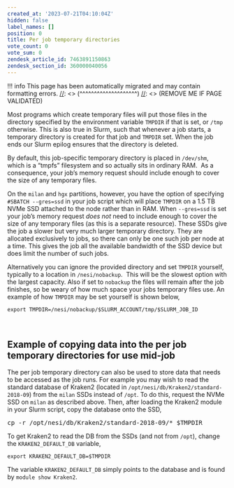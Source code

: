 ```yaml
---
created_at: '2023-07-21T04:10:04Z'
hidden: false
label_names: []
position: 0
title: Per job temporary directories
vote_count: 0
vote_sum: 0
zendesk_article_id: 7463891150863
zendesk_section_id: 360000040056
---
```



[//]: <> (REMOVE ME IF PAGE VALIDATED)
[//]: <> (vvvvvvvvvvvvvvvvvvvv)
!!! info
    This page has been automatically migrated and may contain formatting errors.
[//]: <> (^^^^^^^^^^^^^^^^^^^^)
[//]: <> (REMOVE ME IF PAGE VALIDATED)
<p>Most programs which create temporary files will put those files in the directory specified by the environment variable <code>TMPDIR</code> if that is set, or <code>/tmp</code> otherwise. This is also true in Slurm, such that whenever a job starts, a temporary directory is created for that job and <code>TMPDIR</code> set. When the job ends our Slurm epilog ensures that the directory is deleted.</p>
<p>By default, this job-specific temporary directory is placed in <code>/dev/shm</code>, which is a “tmpfs” filesystem and so actually sits in ordinary RAM.  As a consequence, your job’s memory request should include enough to cover the size of any temporary files.</p>
<p>On the <code>milan</code> and <code>hgx</code> partitions, however, you have the option of specifying <code>#SBATCH --gres=ssd</code> in your job script which will place <code>TMPDIR</code> on a 1.5 TB NVMe SSD attached to the node rather than in RAM. When <code>--gres=ssd</code> is set your job’s memory request <em>does not</em> need to include enough to cover the size of any temporary files (as this is a separate resource). These SSDs give the job a slower but very much larger temporary directory. They are allocated exclusively to jobs, so there can only be one such job per node at a time. This gives the job all the available bandwidth of the SSD device but does limit the number of such jobs.</p>
<p>Alternatively you can ignore the provided directory and set <code>TMPDIR</code> yourself, typically to a location in <code>/nesi/nobackup</code>.  This will be the slowest option with the largest capacity. Also if set to <code>nobackup</code> the files will remain after the job finishes, so be weary of how much space your jobs temporary files use. An example of how <code>TMPDIR</code> may be set yourself is shown below,</p>
<p><code>export TMPDIR=/nesi/nobackup/$SLURM_ACCOUNT/tmp/$SLURM_JOB_ID</code></p>
<p> </p>
<h2 id="01H7HAJK7GE0YQH4BHKQKWHR07">Example of copying data into the p<span>er job temporary directories for use mid-job</span>
</h2>
<p>The per job temporary directory can also be used to store data that needs to be accessed as the job runs. For example you may wish to read the standard database of Kraken2 (located in <code>/opt/nesi/db/Kraken2/standard-2018-09</code>) from the <code>milan</code> SSDs instead of <code>/opt</code>. To do this, request the NVMe SSD on <code>milan</code> as described above. Then, after loading the Kraken2 module in your Slurm script, copy the database onto the SSD,</p>
<pre><span>cp -r /opt/nesi/db/Kraken2/standard-2018-09/* $TMPDIR</span></pre>
<p>To get Kraken2 to read the DB from the SSDs (and not from <code>/opt</code>), change the <code class="bash hljs">KRAKEN2_DEFAULT_DB</code> variable,</p>
<pre><code class="bash hljs"><span class="hljs-built_in">export</span> KRAKEN2_DEFAULT_DB=<span class="hljs-variable">$TMPDIR</span></code></pre>
<p>The variable <code class="bash hljs">KRAKEN2_DEFAULT_DB</code> simply points to the database and is found by <code>module show Kraken2</code>.</p>
